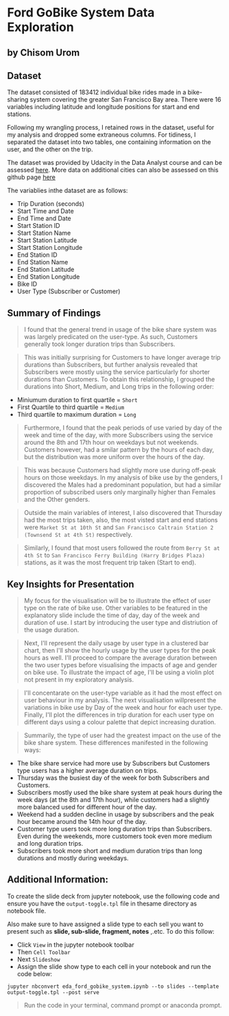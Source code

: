 # Ford GoBike System Data Exploration
## by Chisom Urom


## Dataset

The dataset consisted of 183412 individual bike rides made in a bike-sharing system covering the greater San Francisco Bay area. There were 16 variables including latitude and longitude positions for start and end stations. 

Following my wrangling process, I retained rows in the dataset, useful for my analysis and dropped some extraneous columns. For tidiness, I separated the dataset into two tables, one containing information on the user, and the other on the trip.

The dataset was provided by Udacity in the Data Analyst course and can be assessed [here](https://video.udacity-data.com/topher/2020/October/5f91cf38_201902-fordgobike-tripdata/201902-fordgobike-tripdata.csv). 
More data on additional cities can also be assessed on this github page [here](https://www.google.com/url?q=https://github.com/BetaNYC/Bike-Share-Data-Best-Practices/wiki/Bike-Share-Data-Systems&sa=D&source=editors&ust=1658742700929482&usg=AOvVaw2vYZ7-sONEyUEd006XOg0k)

The variablies inthe dataset are as follows:
- Trip Duration (seconds)
- Start Time and Date
- End Time and Date
- Start Station ID
- Start Station Name
- Start Station Latitude
- Start Station Longitude
- End Station ID
- End Station Name
- End Station Latitude
- End Station Longitude
- Bike ID
- User Type (Subscriber or Customer)


## Summary of Findings

>I found that the general trend in usage of the bike share system was was largely predicated on the user-type. As such, Customers generally took longer duration trips than Subscribers. 

>This was initially surprising for Customers to have longer average trip durations than Subscribers, but further analysis revealed that Subscribers were mostly using the service particularly for shorter durations than Customers. 
To obtain this relationship, I grouped the durations into Short, Medium, and Long trips in the following order:

- Miniumum duration to first quartile = `Short`
- First Quartile to third quartile = `Medium`
- Third quartile to maximum duration = `Long`

>Furthermore, I found that the peak periods of use varied by day of the week and time of the day, with more Subscribers using the service around the 8th and 17th hour on weekdays but not weekends. Customers however, had a smilar pattern by the hours of each day, but the distribution was more uniform over the hours of the day. 

>This was because Customers had slightly more use during off-peak hours on those weekdays. In my analysis of bike use by the genders, I discovered the Males had a predominant population, but had a similar proportion of subscribed users only marginally higher than Females and the Other genders. 

>Outside the main variables of interest, I also discovered that Thursday had the most trips taken, also, the most visted start and end stations were `Market St at 10th St` and `San Francisco Caltrain Station 2  (Townsend St at 4th St)` respectively.

>Similarly, I found that most users followed the route from `Berry St at 4th St` to `San Francisco Ferry Building (Harry Bridges Plaza)` stations, as it was the most frequent trip taken (Start to end).


## Key Insights for Presentation


>My focus for the visualisation will be to illustrate the effect of user type on the rate of bike use. Other variables to be featured in the explanatory slide include the time of day, day of the week and duration of use. I start by introducing the user type and distriution of the usage duration.

>Next, I'll represent the daily usage by user type in a clustered bar chart, then I'll show the hourly usage by the user types for the peak hours as well. I'll proceed to compare the average duration between the two user types before visualising the impacts of age and gender on bike use. To illustrate the impact of age, I'll be using a violin plot not present in my exploratory analysis.

>I'll concentarate on the user-type variable as it had the most effect on user behaviour in my analysis. The next visualisation willpresent the variations in bike use by Day of the week and hour for each user type. Finally, I'll plot the differences in trip duration for each user type on different days using a colour palette that depict increasing duration.

>Summarily, the type of user had the greatest impact on the use of the bike share system. These differences manifested in the following ways:
- The bike share service had more use by Subscribers but Customers type users has a higher average duration on trips.
- Thursday was the busiest day of the week for both Subscribers and Customers.
- Subscribers mostly used the bike share system at peak hours during the week days (at the 8th and 17th hour), while customers had a slightly more balanced used for different hour of the day.
- Weekend had a sudden decline in usage by subscribers and the peak hour became around the 14th hour of the day.
- Customer type users took more long duration trips than Subscribers. Even during the weekends, more customers took even more medium and long duration trips.
- Subscribers took more short and medium duration trips than long durations and mostly during weekdays.

## Additional Information:

To create the slide deck from jupyter notebook, use the following code and ensure you have the `output-toggle.tpl` file in thesame directory as notebook file. 

Also make sure to have assigned a slide type to each sell you want to present such as **slide, sub-slide, fragment, notes** ,.etc. To do this follow: 
- Click `View` in the jupyter notebook toolbar 
- Then `Cell Toolbar`
- Next `Slideshow`
- Assign the slide show type to each cell in your notebook and run the code below:

`jupyter nbconvert eda_ford_gobike_system.ipynb --to slides --template output-toggle.tpl
--post serve`
> Run the code in your terminal, command prompt or anaconda prompt.